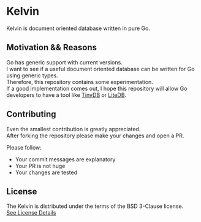# Kelvin
Kelvin is document oriented database written in pure Go.

## Motivation && Reasons
Go has generic support with current versions. \
I want to see if a useful document oriented database can be written for Go using generic types. \
Therefore, this repository contains some experimentation. \
If a good implementation comes out, I hope this repository will allow Go developers to have a tool like [TinyDB](https://github.com/msiemens/tinydb) or [LiteDB](https://github.com/mbdavid/LiteDB).

## Contributing

Even the smallest contribution is greatly appreciated. \
After forking the repository please make your changes and open a PR.

Please follow:
- Your commit messages are explanatory
- Your PR is not huge
- Your changes are tested

## License
The Kelvin is distributed under the terms of the BSD 3-Clause license. <br>
[See License Details](LICENSE)
